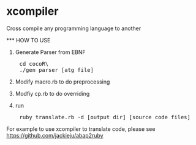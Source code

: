 # xcompiler
Cross compile any programming language to another


*** HOW TO USE

1. Generate Parser from EBNF


<pre>
    cd cocoR\
    ./gen_parser [atg file]
</pre>

2. Modify macro.rb to do preprocessing

3. Modfiy cp.rb to do overriding

4. run
<pre>
    ruby translate.rb -d [output dir] [source code files]
</pre>

For example to use xcompiler to translate code, please see https://github.com/jackieju/abap2ruby
